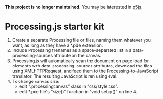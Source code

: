 **This project is no longer maintained.** You may be interested in [p5js](https://p5js.org/).

# Processing.js starter kit

1. Create a separate Processing file or files, naming them whatever you want, as long as they have a *.pde extension.
2. Include Processing filenames as a space-separated list in a data-processing-sources attribute on the canvas.
3. Processing.js will automatically scan the document on page load for <canvas> elements with data-processing-sources attributes, download the files using XMLHTTPRequest, and feed them to the Processing-to-JavaScript translator. The resulting JavaScript is run using eval.
4. To change canvas size:
	- edit ".processingcanvas" class in "css/style.css".
	- edit *.pde file's "size()" function in "void setup()" on line 4.
